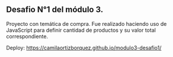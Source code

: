 ## Desafio N°1 del módulo 3. 
Proyecto con temática de compra. Fue realizado haciendo uso de JavaScript para definir cantidad de productos y su valor total correspondiente. 

Deploy: https://camilaortizborquez.github.io/modulo3-desafio1/
